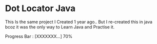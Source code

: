 # Dot Locator Java
This Is the same project I Created 1 year ago..
But I re-created this in java bcoz it was the only way 
to Learn Java and Practise it.

Progress Bar : [XXXXXXX...] 70%